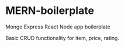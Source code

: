 # MERN-boilerplate
Mongo Express React Node app boilerplate

Basic CRUD functionality for item, price, rating.
